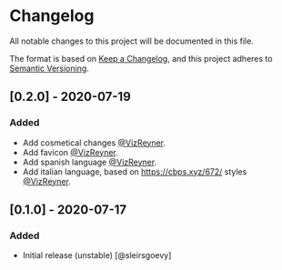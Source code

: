 # Changelog
All notable changes to this project will be documented in this file.

The format is based on [Keep a Changelog](https://keepachangelog.com/en/1.0.0/),
and this project adheres to [Semantic Versioning](https://semver.org/spec/v2.0.0.html).

## [0.2.0] - 2020-07-19
### Added
- Add cosmetical changes [@VizReyner](https://github.com/VizReyner).
- Add favicon [@VizReyner](https://github.com/VizReyner).
- Add spanish language [@VizReyner](https://github.com/VizReyner).
- Add italian language, based on https://cbps.xyz/672/ styles [@VizReyner](https://github.com/VizReyner).

## [0.1.0] - 2020-07-17
### Added
- Initial release (unstable) [@sleirsgoevy]
